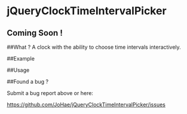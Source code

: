# jQueryClockTimeIntervalPicker

## Coming Soon !

##What ?
A clock with the ability to choose time intervals interactively.

##Example

##Usage

##Found a bug ? 

Submit a bug report above or here: 

<https://github.com/JoHae/jQueryClockTimeIntervalPicker/issues>
